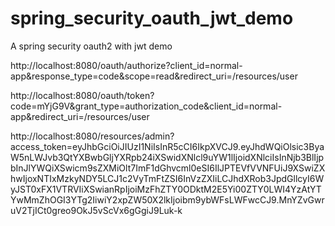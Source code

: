 # spring_security_oauth_jwt_demo
A spring security oauth2 with jwt demo

http://localhost:8080/oauth/authorize?client_id=normal-app&response_type=code&scope=read&redirect_uri=/resources/user

http://localhost:8080/oauth/token?code=mYjG9V&grant_type=authorization_code&client_id=normal-app&redirect_uri=/resources/user

http://localhost:8080/resources/admin?access_token=eyJhbGciOiJIUzI1NiIsInR5cCI6IkpXVCJ9.eyJhdWQiOlsic3ByaW5nLWJvb3QtYXBwbGljYXRpb24iXSwidXNlcl9uYW1lIjoidXNlciIsInNjb3BlIjpbInJlYWQiXSwicm9sZXMiOlt7ImF1dGhvcml0eSI6IlJPTEVfVVNFUiJ9XSwiZXhwIjoxNTIxMzkyNDY5LCJ1c2VyTmFtZSI6InVzZXIiLCJhdXRob3JpdGllcyI6WyJST0xFX1VTRVIiXSwianRpIjoiMzFhZTY0ODktM2E5Yi00ZTY0LWI4YzAtYTYwMmZhOGI3YTg2IiwiY2xpZW50X2lkIjoibm9ybWFsLWFwcCJ9.MnYZvGwruV2TjICt0greo9OkJ5vScVx6gGgiJ9Luk-k

